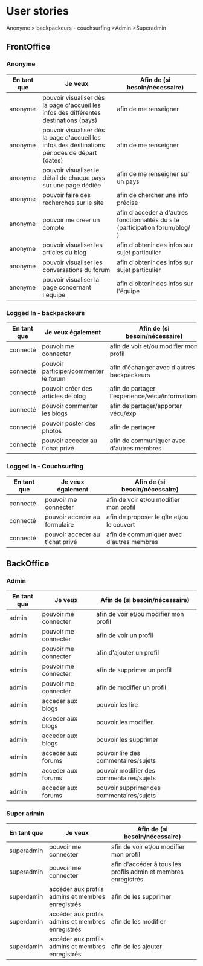 # User stories

Anonyme > backpackeurs - couchsurfing >Admin >Superadmin

## FrontOffice

### Anonyme

| En tant que | Je veux | Afin de (si besoin/nécessaire) |
|--|--|--|
| anonyme | pouvoir visualiser dès la page d'accueil les infos des différentes destinations (pays) | afin de me renseigner |
| anonyme | pouvoir visualiser dès la page d'accueil les infos des destinations périodes de départ (dates) | afin de me renseigner |
| anonyme | pouvoir visualiser le détail de chaque pays sur une page dédiée | afin de me renseigner sur un pays |
| anonyme | pouvoir faire des recherches sur le site | afin de chercher une info précise |
| anonyme | pouvoir me creer un compte | afin d'acceder à d'autres fonctionnalités du site (participation forum/blog/ )|
| anonyme | pouvoir visualiser les articles du blog  | afin d'obtenir des infos sur sujet particulier |
| anonyme | pouvoir visualiser les conversations du forum   | afin d'obtenir des infos sur sujet particulier |
| anonyme | pouvoir visualiser la page concernant l'équipe | afin d'obtenir des infos sur l'équipe |


### Logged In - backpackeurs

| En tant que | Je veux également| Afin de (si besoin/nécessaire) |
|--|--|--|
| connecté | pouvoir me connecter | afin de voir et/ou modifier mon profil |
| connecté | pouvoir participer/commenter le forum | afin d'échanger avec d'autres backpackeurs|
| connecté | pouvoir créer des articles de blog | afin de partager l'experience/vécu/informations |
| connecté | pouvoir commenter les blogs | afin de partager/apporter vécu/exp |
| connecté | pouvoir poster des photos | afin de partager |
| connecté | pouvoir acceder au t'chat privé | afin de communiquer avec d'autres membres|


### Logged In - Couchsurfing

| En tant que | Je veux également| Afin de (si besoin/nécessaire) |
|--|--|--|
| connecté | pouvoir me connecter | afin de voir et/ou modifier mon profil |
| connecté | pouvoir acceder au formulaire | afin de proposer le gîte et/ou le couvert |
| connecté | pouvoir acceder au t'chat privé | afin de communiquer avec d'autres membres|



## BackOffice

### Admin

| En tant que | Je veux | Afin de (si besoin/nécessaire) |
|--|--|--|
| admin | pouvoir me connecter | afin de voir et/ou modifier mon profil |
| admin | pouvoir me connecter | afin de voir un profil|
| admin | pouvoir me connecter | afin d'ajouter un profil|
| admin | pouvoir me connecter | afin de supprimer un profil|
| admin | pouvoir me connecter | afin de modifier un profil|
| admin | acceder aux blogs  | pouvoir les lire |
| admin | acceder aux blogs  | pouvoir les modifier |
| admin | acceder aux blogs  | pouvoir les supprimer |
| admin | acceder aux forums | pouvoir lire des commentaires/sujets|
| admin | acceder aux forums | pouvoir modifier des commentaires/sujets|
| admin | acceder aux forums | pouvoir supprimer des commentaires/sujets|


### Super admin

| En tant que | Je veux | Afin de (si besoin/nécessaire) |
|--|--|--|
| superadmin | pouvoir me connecter | afin de voir et/ou modifier mon profil |
| superadmin | pouvoir me connecter | afin d'accéder à tous les profils admin et membres enregistrés |
| superdamin  | accéder aux profils admins et membres enregistrés | afin de les supprimer |
| superdamin  | accéder aux profils admins et membres enregistrés | afin de les modifier |
| superdamin  | accéder aux profils admins et membres enregistrés | afin de les ajouter |